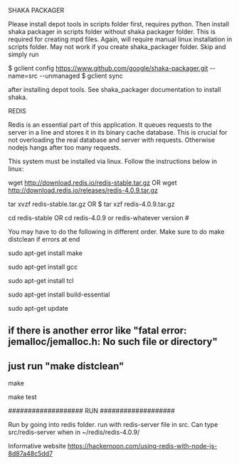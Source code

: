 SHAKA PACKAGER

Please install depot tools in scripts folder first, requires python. Then install shaka packager in scripts folder without shaka packager folder. This is required for creating mpd files. Again, will require manual linux installation in scripts folder. May not work if you create shaka_packager folder. Skip and simply run 

$ gclient config https://www.github.com/google/shaka-packager.git --name=src --unmanaged
$ gclient sync

after installing depot tools. See shaka_packager documentation to install shaka.

REDIS


Redis is an essential part of this application. It queues requests to the server in a line and stores it in its binary cache database.
This is crucial for not overloading the real database and server with requests. Otherwise nodejs hangs after too many requests.

This system must be installed via linux. Follow the instructions below in linux:

wget http://download.redis.io/redis-stable.tar.gz 
OR wget http://download.redis.io/releases/redis-4.0.9.tar.gz

tar xvzf redis-stable.tar.gz
OR $ tar xzf redis-4.0.9.tar.gz

cd redis-stable
OR cd redis-4.0.9 or redis-whatever version #

You may have to do the following in different order. Make sure to do make distclean if errors at end

sudo apt-get install make

sudo apt-get install gcc

sudo apt-get install tcl

sudo apt-get install build-essential

sudo apt-get update

## if there is another error like "fatal error: jemalloc/jemalloc.h: No such file or directory"

## just run "make distclean"

make

make test

################### RUN ###################

Run by going into redis folder. run with redis-server file in src.
Can type src/redis-server when in ~/redis/redis-4.0.9/

Informative website https://hackernoon.com/using-redis-with-node-js-8d87a48c5dd7